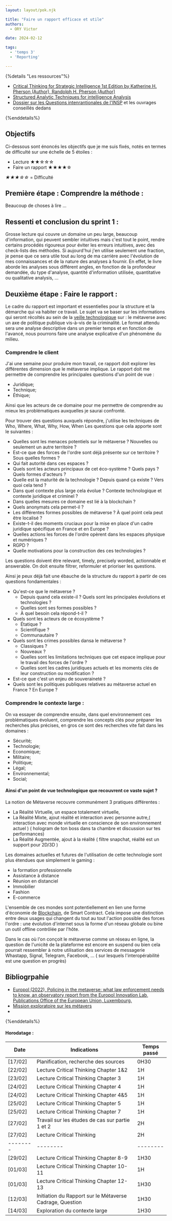 ```yaml
---
layout: layout/pok.njk

title: "Faire un rapport efficace et utile"
authors:
  - ORY Victor

date: 2024-02-12

tags:
  - 'temps 3'
  - 'Reporting'

---
```


{%details "Les ressources"%}

- [Critical Thinking for Strategic Intelligence 1st Edition by Katherine H. Pherson (Author), Randolph H. Pherson (Author)](https://annas-archive.org/md5/dc09a24a8c898755cc3a44f5ef9bef1a)
- [Structured Analytic Techniques for intelligence Analysis](https://annas-archive.org/md5/4b471d4010a7e04bea7616d0cc25455d)
- [Dossier sur les Questions intenrantionales de l'INSP](https://documentation.insp.gouv.fr/insp/doc/SYRACUSE/370230/questions-internationales-enjeux-globaux) et les ouvrages conseillés dedans

{%enddetails%}

## Objectifs

Ci-dessous sont énoncés les objectifs que je me suis fixés, notés en termes de difficulté sur une échelle de 5 étoiles :

- Lecture ★★☆☆☆
- Faire un rapport ★★★★☆

*★★★☆☆* = Difficulté

## Première étape : Comprendre la méthode :

Beaucoup de choses à lire ... 

## Ressenti et conclusion du sprint 1 :

Grosse lecture qui couvre un domaine un peu large, beaucoup d'information, qui peuvent sembler intuitives mais c'est tout le point, rendre certains procédés rigoureux pour éviter les erreurs intuitives, avec des check-lists des méthodes.
Si aujourd'hui j'en utilise seulement une fraction, je pense que ce sera utile tout au long de ma carrière avec l'évolution de mes connaissances et de la nature des analyses à fournir. En effet, le livre aborde les analyses sous différent angles, en fonction de la profondeur demandée, du type d'analyse, quantité d'information utilisée, quantitative ou qualitative analysis, ...

## Deuxième étape : Faire le rapport :

Le cadre du rapport est important et essentielles pour la structure et la démarche qui va habiter ce travail.
Le sujet va se baser sur les informations qui seront récoltés au sein de la [veille technologique](../mon/VeilleTechno.md) sur : le métaverse avec un axe de politique publique vis-à-vis de la criminalité.
Le format attendu sera une analyse descriptive dans un premier temps et en fonction de l'avancé, nous pourrons faire une analyse explicative d'un phénomène du milieu.

### Comprendre le client 

J'ai une semaine pour produire mon travail, ce rapport doit explorer les différentes dimension que le métaverse implique. Le rapport doit me permettre de comprendre les principales questions d'un point de vue :

- Juridique;
- Technique;
- Éthique;

Ainsi que les acteurs de ce domaine pour me permettre de comprendre au mieux les problématiques auxquelles je saurai confronté.

Pour trouver des questions auxquels répondre, j'utilise les techniques de Who, Where, What, Why, How, When
Les questions que cela apporte sont le suivantes :

- Quelles sont les menaces potentiels sur le métaverse ? Nouvelles ou seulement un autre territoire ?
- Est-ce que des forces de l'ordre sont déjà présente sur ce territoire ? Sous quelles formes ?
- Qui fait autorité dans ces espaces ? 
- Quels sont les acteurs principaux de cet éco-système ? Quels pays ? Quels formes d'acteurs ?
- Quelle est la maturité de la technologie ? Depuis quand ça existe ? Vers quoi cela tend ?
- Dans quel contexte plus large cela évolue ? Contexte technologique et contexte juridique et criminel ?
- Dans quelles mesures ce domaine est lié à la blockchain ?
- Quels anonymats cela permet-il ?
- Les différentes formes possibles de métaverse ? À quel point cela peut être localisé ?
- Existe-t-il des moments cruciaux pour la mise en place d'un cadre juridique spécifique en France et en Europe ?
- Quelles actions les forces de l'ordre opèrent dans les espaces physique et numériques ?
- RGPD ?
- Quelle motivations pour la construction des ces technologies ? 

Les questions doivent être relevant, timely, precisely worded, actionnable et answerable.
On doit ensuite filtrer, reformuler et prioriser les questions.

Ainsi je peux déjà fait une ébauche de la structure du rapport à partir de ces questions fondamentales :

- Qu'est-ce que le métaverse ?
  - Depuis quand cela existe-il ? Quels sont les principales évolutions et technologies ?
  - Quelles sont ses formes possibles ?
  - À quel besoin cela répond-t-il ?
- Quels sont les acteurs de ce écosystème ?
  - Étatique ?
  - Scientifique ?
  - Communautaire ?
- Quels sont les crimes possibles dansa le métaverse ?
  - Classiques ?
  - Nouveaux ?
  - Quelles sont les limitations techniques que cet espace implique pour le travail des forces de l'ordre ?
  - Quelles sont les cadres juridiques actuels et les moments clés de leur construction ou modification ?
- Est-ce que c'est un enjeu de souveraineté ?
- Quels sont les politiques publiques relatives au métaverse actuel en France ? En Europe ?

### Comprendre le contexte large :

On va essayer de comprendre ensuite, dans quel environnement ces problématiques évoluent, comprendre les concepts clés pour préparer les recherches plus précises, en gros ce sont des recherches vite fait dans les domaines :

- Sécurité;
- Technologie;
- Economique;
- Militaire;
- Politique;
- Légal;
- Environnemental;
- Social;

#### Ainsi d'un point de vue technologique que recouvrent ce vaste sujet ?

La notion de Métaverse recouvre communément 3 pratiques différentes :

- La Réalité Virtuelle, un espace totalement virtuelle,
- La Réalité Mixte, ajout réalité et interaction avec personne autre,( interaction avec monde virtuelle en conscience de son environnement actuel ) ( hologram de ton boss dans ta chambre et discussion sur tes performances)
- La Réalité Augmentée, ajout à la réalité ( filtre snapchat, réalité est un support pour 2D/3D )

Les domaines actuelles et futures de l'utilisation de cette technologie sont plus étendues que simplement le gaming :

- la formation professionnelle
- Assistance à distance
- Réunion en distanciel
- Immobilier
- Fashion
- E-commerce

L'ensemble de ces mondes sont potentiellement en lien une forme d'économie de [Blockchain](../mon/Blockchain.md), de Smart Contract.
Cela impose une distinction entre deux usages qui changent du tout au tout l'action possible des forces l'ordre : une évolution d'internet sous la forme d'un réseau globale ou bine un outil offline contrôlée par l'hôte.

Dans le cas où l'on conçoit le métaverse comme un réseau en ligne, la question de l'unicité de la plateforme est encore en suspend ou bien cela pourrait ressembler à notre utilisation des services de messagerie Whastapp, Signal, Telegram, Facebook, ... ( sur lesquels l'interopérabilité est une question en progrès)

## Bibliogrpahie 

- [Europol (2022), Policing in the metaverse: what law enforcement needs to know, an observatory report from the Europol Innovation Lab, Publications Office of the European Union, Luxembourg.](https://www.europol.europa.eu/publications-events/publications/policing-in-metaverse-what-law-enforcement-needs-to-know#downloads)
- [Mission exploratoire sur les métavers](https://www.economie.gouv.fr/files/files/2022/Rapport-interministeriel-metavers.pdf?__cf_chl_tk=HNyOf1ysZahLTvitdEvpHXCnwo0SUB5hXRBevU0BdA8-1709197690-0.0-1703)
- 

{%enddetails%}

#### Horodatage :

| Date | Indications | Temps passé |
| -------- | -------- |-------- |
|[17/02] | Planification, recherche des sources  | 0H30 |
|[22/02] | Lecture Critical Thinking Chapter 1&2 | 1H |
|[23/02] | Lecture Critical Thinking Chapter 3 | 1H |
|[24/02] | Lecture Critical Thinking Chapter 4 | 1H |
|[24/02] | Lecture Critical Thinking Chapter 4&5 | 1H |
|[25/02] | Lecture Critical Thinking Chapter 5 | 1H |
|[25/02] | Lecture Critical Thinking Chapter 7 | 1H |
|[27/02] | Travail sur les études de cas sur partie 1 et 2 | 2H |
|[27/02] | Lecture Critical Thinking  | 2H |
| -------- | -------- |-------- |
|[29/02] | Lecture Critical Thinking Chapter 8-9 | 1H30 |
|[01/03] | Lecture Critical Thinking Chapter 10-11 | 1H |
|[01/03] | Lecture Critical Thinking Chapter 12-13 | 1H30 |
|[12/03] | Initiation du Rapport sur le Métaverse Cadrage, Question| 1H30 |
|[14/03] | Exploration du contexte large | 1H30 |